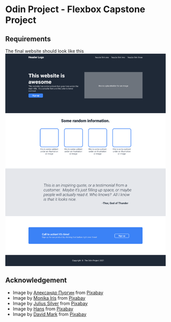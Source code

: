 # Odin Project - Flexbox Capstone Project

## Requirements
The final website should look like this
![img](requirements/01.png)

## Acknowledgement
* Image by [Александр Пургин](https://pixabay.com/users/purgin_alexandr-16861719/?utm_source=link-attribution&amp;utm_medium=referral&amp;utm_campaign=image&amp;utm_content=7628754) from [Pixabay](https://pixabay.com//?utm_source=link-attribution&amp;utm_medium=referral&amp;utm_campaign=image&amp;utm_content=7628754)
* Image by [Monika Iris](https://pixabay.com/users/monikairis-1290892/?utm_source=link-attribution&utm_medium=referral&utm_campaign=image&utm_content=3161063) from [Pixabay](https://pixabay.com//?utm_source=link-attribution&utm_medium=referral&utm_campaign=image&utm_content=3161063)
* Image by [Julius Silver](https://pixabay.com/users/julius_silver-4371822/?utm_source=link-attribution&utm_medium=referral&utm_campaign=image&utm_content=3033448) from [Pixabay](https://pixabay.com//?utm_source=link-attribution&utm_medium=referral&utm_campaign=image&utm_content=3033448)
* Image by [Hans](https://pixabay.com/users/hans-2/?utm_source=link-attribution&utm_medium=referral&utm_campaign=image&utm_content=1959229) from [Pixabay](https://pixabay.com//?utm_source=link-attribution&utm_medium=referral&utm_campaign=image&utm_content=1959229)
* Image by [David Mark](https://pixabay.com/users/12019-12019/?utm_source=link-attribution&utm_medium=referral&utm_campaign=image&utm_content=2301040) from [Pixabay](https://pixabay.com//?utm_source=link-attribution&utm_medium=referral&utm_campaign=image&utm_content=2301040)